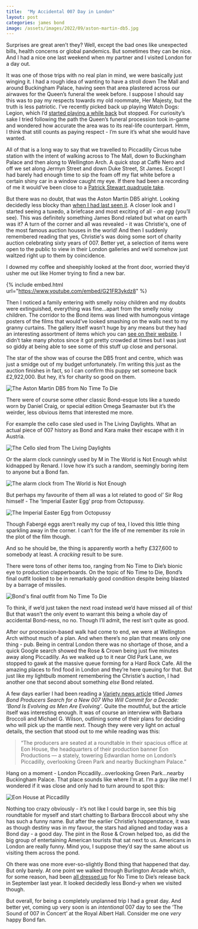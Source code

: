```yaml
---
title:  "My Accidental 007 Day in London"
layout: post
categories: james bond
image: /assets/images/2022/09/aston-martin-db5.jpg
---
```


Surprises are great aren’t they? Well, except the bad ones like unexpected bills, health concerns or global pandemics. But sometimes they can be nice. And I had a nice one last weekend when my partner and I visited London for a day out.

<!-- readmore -->

It was one of those trips with no real plan in mind, we were basically just winging it. I had a rough idea of wanting to have a stroll down The Mall and around Buckingham Palace, having seen that area plastered across our airwaves for the Queen’s funeral the week before. I suppose I should say this was to pay my respects towards my old roommate, Her Majesty, but the truth is less patriotic. I’ve recently picked back up playing Watch Dogs: Legion, which I’d [started playing a while back](https://www.youtube.com/watch?v=OKIxQXmcJBs) but stopped. For curiosity’s sake I tried following the path the Queen’s funeral procession took in-game and wondered how accurate the area was to its real-life counterpart. Hmm, I think that still counts as paying respect - I’m sure it’s what she would have wanted.

All of that is a long way to say that we travelled to Piccadilly Circus tube station with the intent of walking across to The Mall, down to Buckingham Palace and then along to Wellington Arch. A quick stop at Caffè Nero and off we set along Jermyn Street and down Duke Street, St James. Except I had barely had enough time to sip the foam off my flat white before a certain shiny car in a window caught my eye. If there had been a recording of me it would’ve been close to a [Patrick Stewart quadruple take](https://www.youtube.com/watch?v=XFMrBldVk0s).

But there was no doubt, that was the Aston Martin DB5 alright. Looking decidedly less blocky than [when I had last seen it](https://www.youtube.com/watch?v=b6r-10EDah0). A closer look and I started seeing a tuxedo, a briefcase and most exciting of all - _an egg_ (you’ll see). This was definitely something James Bond related but what on earth was it? A turn of the corner and all was revealed - it was Christie's, one of the most famous auction houses in the world! And then I suddenly remembered reading that yes, Christie's was doing some sort of charity auction celebrating sixty years of 007. Better yet, a selection of items were open to the public to view in their London galleries and we’d somehow just waltzed right up to them by coincidence.

I downed my coffee and sheepishly looked at the front door, worried they’d usher me out like Homer trying to find a new bar.

{% include embed.html url="https://www.youtube.com/embed/G21FR3ykdz8" %}

Then I noticed a family entering with smelly noisy children and my doubts were extinguished, everything was fine…apart from the smelly noisy children. The corridor to the Bond items was lined with humongous vintage posters of the films that would’ve looked smashing on the walls next to my granny curtains. The gallery itself wasn’t huge by any means but they had an interesting assortment of items which you can [see on their website](https://www.christies.com/en/events/private-and-iconic-collections/james-bond-sixty-year-anniversary/what-is-on). I didn’t take many photos since it got pretty crowded at times but I was just so giddy at being able to see some of this stuff up close and personal.

The star of the show was of course the DB5 front and centre, which was just a smidge out of my budget unfortunately. I’m writing this just as the auction finishes in fact, so I can confirm this puppy set someone back £2,922,000. But hey, it’s for charity so good on them.

![The Aston Martin DB5 from No Time To Die]({{site.url}}/assets/images/2022/09/aston-martin-db5.jpg)

There were of course some other classic Bond-esque lots like a tuxedo worn by Daniel Craig, or special edition Omega Seamaster but it’s the weirder, less obvious items that interested me more.

For example the cello case sled used in The Living Daylights. What an actual piece of 007 history as Bond and Kara make their escape with it in Austria.

![The Cello sled from The Living Daylights]({{site.url}}/assets/images/2022/09/tld-cello-sled.jpg)

Or the alarm clock cunningly used by M in The World is Not Enough whilst kidnapped by Renard. I love how it’s such a random, seemingly boring item to anyone but a Bond fan.

![The alarm clock from The World is Not Enough]({{site.url}}/assets/images/2022/09/twine-alarm-clock.jpg)

But perhaps my favourite of them all was a lot related to good ol’ Sir Rog himself - The ‘Imperial Easter Egg’ prop from Octopussy.

![The Imperial Easter Egg from Octopussy]({{site.url}}/assets/images/2022/09/octopussy-egg.jpg)

Though Fabergé eggs aren’t really my cup of tea, I loved this little thing sparkling away in the corner. I can’t for the life of me remember its role in the plot of the film though.

And so he should be, the thing is apparently worth a hefty £327,600 to somebody at least. A _cracking_ result to be sure.

There were tons of other items too, ranging from No Time to Die’s bionic eye to production clapperboards. On the topic of No Time to Die, Bond’s final outfit looked to be in remarkably good condition despite being blasted by a barrage of missiles.

![Bond's final outfit from No Time To Die]({{site.url}}/assets/images/2022/09/nttd-outfit.jpg)

To think, if we’d just taken the next road instead we’d have missed all of this! But that wasn’t the only event to warrant this being a whole day of accidental Bond-ness, no no. Though I’ll admit, the rest isn’t quite as good.

After our procession-based walk had come to end, we were at Wellington Arch without much of a plan. And when there’s no plan that means only one thing - pub. Being in central London there was no shortage of those, and a quick Google search showed the Rose & Crown being just five minutes away along Piccadilly. As we walked up to it near Old Park Lane, we stopped to gawk at the massive queue forming for a Hard Rock Cafe. All the amazing places to find food in London and they’re here queuing for that. But just like my lightbulb moment remembering the Christie's auction, I had another one that second about something _else_ Bond related.

A few days earlier I had been reading a [Variety news article](https://variety.com/2022/film/global/james-bond-007-barbara-broccoli-michael-g-wilson-1235378239/) titled _James Bond Producers Search for a New 007 Who Will Commit for a Decade: ‘Bond Is Evolving as Men Are Evolving’_. Quite the mouthful, but the article itself was interesting enough. It was of course an interview with Barbara Broccoli and Michael G. Wilson, outlining some of their plans for deciding who will pick up the mantle next. Though they were very light on actual details, the section that stood out to me while reading was this:

> “The producers are seated at a roundtable in their spacious office at Eon House, the headquarters of their production banner Eon Productions — a stately, towering Edwardian home on London’s Piccadilly, overlooking Green Park and nearby Buckingham Palace.”

Hang on a moment - London Piccadilly…overlooking Green Park…nearby Buckingham Palace. That place sounds like where I’m at. I’m a guy like me! I wondered if it was close and only had to turn around to spot this:

![Eon House at Piccadilly]({{site.url}}/assets/images/2022/09/eon-house.jpg)

Nothing too crazy obviously - it’s not like I could barge in, see this big roundtable for myself and start chatting to Barbara Broccoli about why she has such a funny name. But after the earlier Christie’s happenstance, it was as though destiny was in my favour, the stars had aligned and today was a Bond day - a good day. The pint in the Rose & Crown helped too, as did the big group of entertaining American tourists that sat next to us. Americans in London are really funny. Mind you, I suppose they’d say the same about us visiting them across the pond.

Oh there was one more ever-so-slightly Bond thing that happened that day. But only barely. At one point we walked through Burlington Arcade which, for some reason, had been [all dressed up](https://www.burlingtonarcade.com/burlington-arcade-launches-007-installation-to-celebrate-the-release-of-no-time-to-die/) for No Time to Die’s release back in September last year. It looked decidedly less Bond-y when we visited though.

But overall, for being a completely unplanned trip I had a great day. And better yet, coming up very soon is an _intentional_ 007 day to see the ‘The Sound of 007 in Concert’ at the Royal Albert Hall. Consider me one _very_ happy Bond fan.
